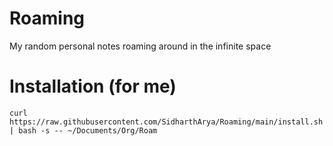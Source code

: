 # Roaming

My random personal notes roaming around in the infinite space

# Installation (for me)
```
curl https://raw.githubusercontent.com/SidharthArya/Roaming/main/install.sh | bash -s -- ~/Documents/Org/Roam
```
